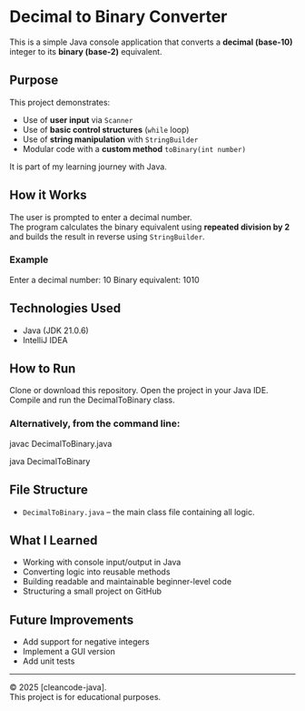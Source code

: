 # Decimal to Binary Converter

This is a simple Java console application that converts a **decimal (base-10)** integer to its **binary (base-2)** equivalent.

## Purpose

This project demonstrates:
- Use of **user input** via `Scanner`
- Use of **basic control structures** (`while` loop)
- Use of **string manipulation** with `StringBuilder`
- Modular code with a **custom method** `toBinary(int number)`

It is part of my learning journey with Java.

## How it Works

The user is prompted to enter a decimal number.  
The program calculates the binary equivalent using **repeated division by 2** and builds the result in reverse using `StringBuilder`.

### Example
Enter a decimal number: 10
Binary equivalent: 1010


## Technologies Used

- Java (JDK 21.0.6)
- IntelliJ IDEA

## How to Run

Clone or download this repository.
Open the project in your Java IDE.
Compile and run the DecimalToBinary class.

### Alternatively, from the command line:

javac DecimalToBinary.java

java DecimalToBinary


## File Structure

- `DecimalToBinary.java` – the main class file containing all logic.

## What I Learned

- Working with console input/output in Java
- Converting logic into reusable methods
- Building readable and maintainable beginner-level code
- Structuring a small project on GitHub

## Future Improvements

- Add support for negative integers
- Implement a GUI version
- Add unit tests

---

© 2025 [cleancode-java].  
This project is for educational purposes.
